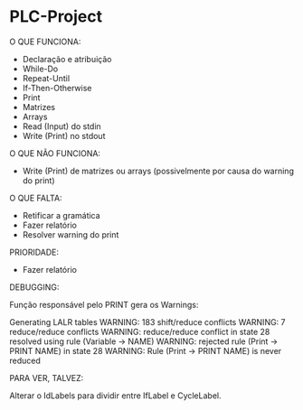 # PLC-Project

O QUE FUNCIONA:

- Declaração e atribuição
- While-Do
- Repeat-Until
- If-Then-Otherwise
- Print
- Matrizes
- Arrays
- Read (Input) do stdin
- Write (Print) no stdout

O QUE NÃO FUNCIONA:
- Write (Print) de matrizes ou arrays (possivelmente por causa do warning do print)

O QUE FALTA:
- Retificar a gramática
- Fazer relatório
- Resolver warning do print

PRIORIDADE:
- Fazer relatório

DEBUGGING:

Função responsável pelo PRINT gera os Warnings:

Generating LALR tables
WARNING: 183 shift/reduce conflicts
WARNING: 7 reduce/reduce conflicts
WARNING: reduce/reduce conflict in state 28 resolved using rule (Variable -> NAME)
WARNING: rejected rule (Print -> PRINT NAME) in state 28
WARNING: Rule (Print -> PRINT NAME) is never reduced

PARA VER, TALVEZ:

Alterar o IdLabels para dividir entre IfLabel e CycleLabel.